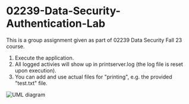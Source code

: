 # 02239-Data-Security-Authentication-Lab

This is a group assignment given as part of 02239 Data Security Fall 23 course.

1. Execute the application.
2. All logged activies will show up in printserver.log (the log file is reset upon execution).
3. You can add and use actual files for "printing", e.g. the provided "test.txt" file.

![UML diagram](https://github.com/Aritj/02239-Data-Security-Authentication-Lab/assets/69643316/7a0d9377-ff35-4921-9062-b7884101bd2d)
